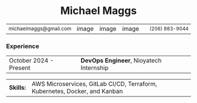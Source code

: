 <h1 style="text-align:center; padding-bottom: 0">Michael Maggs</h1>

<table style="width: 100%; padding-top: 0">
    <tr>
        <td style="text-align:left; font-size:13.5px; width: 25%; border: 0px white">michaelmaggs@gmail.com</td>
        <td style="width: 7%; border: 0px white">image</td>
        <td style="width: 7%; border: 0px white">image</td>
        <td style="width:10%; border: 0px white">image</td>
        <td style="text-align: right;font-size: 13px; width 450%; border: 0px white">(206) 883-9044</td>
    </tr>
</table style="padding-bottom: 0">

<h3 style="padding-top: 0">Experience</h3>
<table>
    <tr>
        <td>October 2024 - Present                </td>
        <td><b>DevOps Engineer</b>, Nioyatech Internship</td>
    </tr>
</table>
<table>
    <tr>
        <td><b>Skills:</b></td>
        <td>AWS Microservices, GitLab CI/CD, Terraform, Kubernetes, Docker, and Kanban</td>
    </tr>
</table>